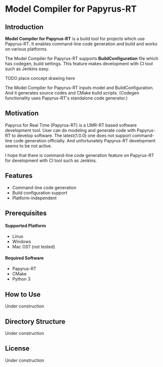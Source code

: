 # Model Compiler for Papyrus-RT

## Introduction

**Model Compiler for Papyrus-RT** is a build tool for projects which use Papyrus-RT.
It enables command-line code generation and build and works on various platforms.

The Model Compiler for Papyrus-RT supports **BuildConfiguration** file
which has codegen, build settings.
This feature makes development with CI tool such as Jenkins easy.

TODO place concept drawing here

The Model Compiler for Papyrus-RT inputs model and BuildConfiguration.
And it generates source codes and CMake build scripts.
(Codegen functionality uses Papyrus-RT's standalone code generator.)

## Motivation

Papyrus for Real Time (Papyrus-RT) is a UMR-RT based software development tool.
User can do modeling and generate code with Papyrus-RT to develop software.
The latest(1.0.0) one does not support command-line code generation officially.
And unfortunately Papyrus-RT development seems to be not active.

I hope that there is command-line code generation feature on Papyrus-RT for development with CI tool such as Jenkins.

## Features

* Command-line code generation
* Build configuration support
* Platform-independent

## Prerequisites

#### Supported Platform

* Linux
* Windows
* Mac OS? (not tested)

#### Required Software

* Papyrus-RT
* CMake
* Python 3

## How to Use

Under construction

## Directory Structure

Under construction

## License

Under construction
